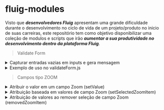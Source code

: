 # fluig-modules

Visto que <em><strong>desenvolvedores Fluig</strong></em> apresentam uma grande dificuldade durante
o desenvolvimento no ciclo de vida de um projeto/produto no inicio de suas carreiras, 
este repositório tem como objetivo disponibilizar uma coleção de modulos e scripts que
irão <em><strong>aumentar a sua produtividade no desenvolvimento dentro da plataforma Fluig</strong></em>.

> Validate Form

<details>
<summary>Capturar entradas vazias em inputs e gera mensagem</summary>

```js 
/*
    Recebe o formulário e uma lista de NAMEs e Referências de inputs
    Verifica se há inputs vazios
    Retorna quantidade de inputs vazios
    Retorna lista/mensagem de inputs vazios
*/

/**
 * 
 * @param {Array} nameList
 * @param {Array} referenceList
 */


function emptyInputs(form, nameList, referenceList) {
    var numEmptyInputs = 0;

    var message = 'Os seguintes campos são obrigatórios!\n';

    for (var index = 0; index < nameList.length; index++) {
        if (form.getValue(nameList[index]) == '') {
            numEmptyInputs++;
            message += (index + 1) + ' - ' + referenceList[index] + '.\n';
        }

    }

    return { 
        numEmptyInputs: numEmptyInputs, 
        message: message 
    }
}
```
</details>

<details>
<summary>
Exemplo de uso no validateForm.js
</summary>

```js
function validateForm(form) {
    var numState = getValue('WKNumState');

    if (numState == 0) {

        // Lista de NAMEs/IDs de inputs da atividade -> numState
        var nameInputList = ['user_name', 'user_passowrd'];

        // lista de Referências (labels) de inputs da atividade -> numState
        var referenceInputList = ['User Name', 'User Password'];

        var { numEmptyInputs, message } = emptyInputs(form, nameInpuyList, referenceInputList);

        if (numEmptyInputs > 0)
            throw message;
    }

}
```
</details>

> Campos tipo ZOOM

<details>
<summary>
Atribuir o valor em um campo Zoom (setValue)
</summary>

```js
function setZoomData(instance, value) {
	window[instance].setValue(value);
}

// Exemplo de utilização:
setTimeout(() => {
	setZoomData("zoomFieldName", "newValue");
}, 1000);
```
</details>
	
<details>
<summary>
Atribuição baseada em valores de campo Zoom (setSelectedZoomItem)
</summary>

```js
function setSelectedZoomItem(selectedItem) {
    /* 
    Para verificarmos os valores/propriedades dentro do parâmetro,
    podemos utilizar:

    console.log("setSelectedZoomItem - selectedItem");
    console.log(selectedItem);

    console.log("setSelectedZoomItem - selectedItem.inputId");
    console.log(selectedItem.inputId);
    */

    if (selectedItem.inputId.includes('___')) {/** Se for pai X filho. */
        let input = selectedItem.inputId.split('___');
        let inputIdPaiFilho = input[0];
        let indice = input[1];

        /*
        Descomentar para ver em console o resultado:

        console.log("setSelectedZoomItem - input");
        console.log(input);

        console.log("setSelectedZoomItem - inputIdPaiFilho");
        console.log(inputIdPaiFilho);

        console.log("setSelectedZoomItem - indice");
        console.log(indice);
        */

        if (selectedItem.inputId == "ID_CAMPO_ZOOM_PAI_X_FILHO___" + indice) {
        document.querySelector("#campo").value = selectedItem.id;
    }

    } else {/**Se não for pai X filho. */

        if (selectedItem.inputId == "ID_CAMPO_ZOOM") {
            document.querySelector("#campo").value = selectedItem.id;
        }
        else if (selectedItem.inputId == "ID_CAMPO_ZOOM_2") {
            document.querySelector("#campo2").value = selectedItem.id;
        }
    }
}

/* 
Exemplo de utilização:
OBS: Essa função por PADRÃO será chamada toda vez que um valor de campo zoom for SELECIONADO,
ou seja, basta apenas fazer as tratativas condicionais, conforme exemplo no fonte acima.
*/
```
</details>

<details>
<summary>
Atribuição de valores ao remover seleção de campo Zoom (removedZoomItem)
</summary>

```js
function removedZoomItem(removedItem) {
    /*
    Descomentar para ver em console o resultado:

    console.log("removedZoomItem - removedItem");
    console.log(removedItem);

    console.log("removedZoomItem - removedItem.inputId");
    console.log(removedItem.inputId);
    */

    if (removedItem.inputId.includes('___')) {/** Se for pai X filho. */
        let input = removedItem.inputId.split('___');
        let inputIdPaiFilho = input[0];
        let indice = input[1];

        if (inputIdPaiFilho == "ID_CAMPO_ZOOM_PAI_X_FILHO") {
            document.querySelector("#campo").value = "";
        }

    } else {/**Se não for pai X filho. */

        if (removedItem.inputId == "ID_CAMPO_ZOOM") {
            document.querySelector("#campo").value = "";
        }
        else if (removedItem.inputId == "ID_CAMPO_ZOOM_2") {
            document.querySelector("#campo2").value = "";
        }
    }
}

/* 
Exemplo de utilização:
OBS: Essa função por PADRÃO será chamada toda vez que um valor de campo zoom for EXCLUÍDO/REMOVIDO,
ou seja, basta apenas fazer as tratativas condicionais, conforme exemplo no fonte acima.
*/
```
</details>

    
